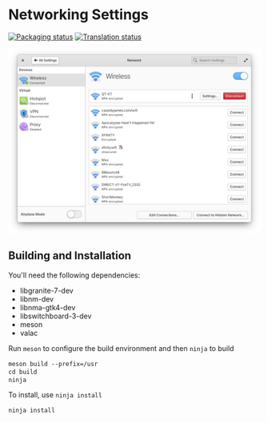# Networking Settings
[![Packaging status](https://repology.org/badge/tiny-repos/switchboard-plug-networking.svg)](https://repology.org/metapackage/switchboard-plug-networking)
[![Translation status](https://l10n.elementary.io/widgets/switchboard/-/switchboard-plug-networking/svg-badge.svg)](https://l10n.elementary.io/engage/switchboard/?utm_source=widget)

![screenshot](data/screenshot.png?raw=true)

## Building and Installation

You'll need the following dependencies:

* libgranite-7-dev
* libnm-dev
* libnma-gtk4-dev
* libswitchboard-3-dev
* meson
* valac

Run `meson` to configure the build environment and then `ninja` to build

    meson build --prefix=/usr
    cd build
    ninja

To install, use `ninja install`

    ninja install
